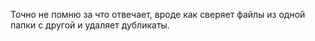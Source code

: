 Точно не помню за что отвечает, вроде как сверяет файлы из одной папки с другой и удаляет дубликаты.
